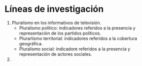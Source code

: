 # Líneas de investigación

1. Pluralismo en los informativos de televisión.
    * Pluralismo político: indicadores referidos a la presencia y representación de los partidos políticos.
    * Plurarlismo territorial: indicadores referidos a la cobertura geográfica.
    * Pluralismo social: indicadore referidos a la presencia y representación de actores sociales.
2. 
